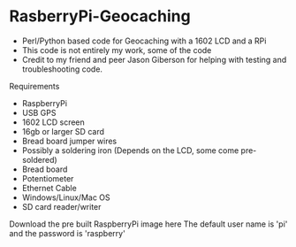 RasberryPi-Geocaching
=====================

- Perl/Python based code for Geocaching with a 1602 LCD and a RPi 
- This code is not entirely my work, some of the code 
- Credit to my friend and peer Jason Giberson for helping with testing and troubleshooting code. 

Requirements
  - RaspberryPi
  - USB GPS 
  - 1602 LCD screen
  - 16gb or larger SD card
  - Bread board jumper wires
  - Possibly a soldering iron (Depends on the LCD, some come pre-soldered)
  - Bread board
  - Potentiometer
  - Ethernet Cable
  - Windows/Linux/Mac OS
  - SD card reader/writer

Download the pre built RaspberryPi image here 
The default user name is 'pi' and the password is 'raspberry'
